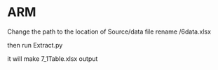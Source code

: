 # ARM


Change the path to the location of Source/data file
rename /6data.xlsx


then run
Extract.py

it will make 7_1Table.xlsx output
